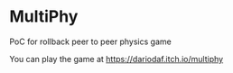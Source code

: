 # MultiPhy
PoC for rollback peer to peer physics game

You can play the game at https://dariodaf.itch.io/multiphy
